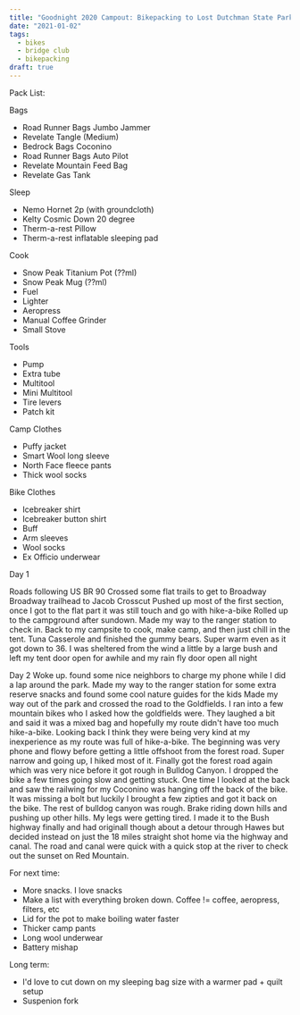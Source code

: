 ```yaml
---
title: "Goodnight 2020 Campout: Bikepacking to Lost Dutchman State Park"
date: "2021-01-02"
tags:
  - bikes
  - bridge club
  - bikepacking
draft: true
---
```


Pack List:

Bags

- Road Runner Bags Jumbo Jammer
- Revelate Tangle (Medium)
- Bedrock Bags Coconino
- Road Runner Bags Auto Pilot
- Revelate Mountain Feed Bag
- Revelate Gas Tank

Sleep

- Nemo Hornet 2p (with groundcloth)
- Kelty Cosmic Down 20 degree
- Therm-a-rest Pillow
- Therm-a-rest inflatable sleeping pad

Cook

- Snow Peak Titanium Pot (??ml)
- Snow Peak Mug (??ml)
- Fuel
- Lighter
- Aeropress
- Manual Coffee Grinder
- Small Stove

Tools

- Pump
- Extra tube
- Multitool
- Mini Multitool
- Tire levers
- Patch kit

Camp Clothes

- Puffy jacket
- Smart Wool long sleeve
- North Face fleece pants
- Thick wool socks

Bike Clothes

- Icebreaker shirt
- Icebreaker button shirt
- Buff
- Arm sleeves
- Wool socks
- Ex Officio underwear

Day 1

Roads following US BR 90
Crossed some flat trails to get to Broadway
Broadway trailhead to Jacob Crosscut
Pushed up most of the first section, once I got to the flat part it was still touch and go with hike-a-bike
Rolled up to the campground after sundown. Made my way to the ranger station to check in.
Back to my campsite to cook, make camp, and then just chill in the tent. Tuna Casserole and finished the gummy bears.
Super warm even as it got down to 36. I was sheltered from the wind a little by a large bush and left my tent door open for awhile and my rain fly door open all night

Day 2
Woke up. found some nice neighbors to charge my phone while I did a lap around the park.
Made my way to the ranger station for some extra reserve snacks and found some cool nature guides for the kids
Made my way out of the park and crossed the road to the Goldfields. I ran into a few mountain bikes who I asked how the goldfields were. They laughed a bit and said it was a mixed bag and hopefully my route didn't have too much hike-a-bike. Looking back I think they were being very kind at my inexperience as my route was full of hike-a-bike.
The beginning was very phone and flowy before getting a little offshoot from the forest road. Super narrow and going up, I hiked most of it.
Finally got the forest road again which was very nice before it got rough in Bulldog Canyon.
I dropped the bike a few times going slow and getting stuck.
One time I looked at the back and saw the railwing for my Coconino was hanging off the back of the bike. It was missing a bolt but luckily I brought a few zipties and got it back on the bike.
The rest of bulldog canyon was rough. Brake riding down hills and pushing up other hills. My legs were getting tired.
I made it to the Bush highway finally and had originall though about a detour through Hawes but decided instead on just the 18 miles straight shot home via the highway and canal.
The road and canal were quick with a quick stop at the river to check out the sunset on Red Mountain.

For next time:

- More snacks. I love snacks
- Make a list with everything broken down. Coffee != coffee, aeropress, filters, etc
- Lid for the pot to make boiling water faster
- Thicker camp pants
- Long wool underwear
- Battery mishap

Long term:

- I'd love to cut down on my sleeping bag size with a warmer pad + quilt setup
- Suspenion fork
